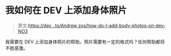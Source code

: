 # 我如何在 DEV 上添加身体照片

> 原文:[https://dev . to/Andrew zos/how-do-I-add-body-photos-on-dev-NO3](https://dev.to/andrewzos/how-do-i-add-body-photos-on-dev-no3)

我需要在 DEV 上添加身体照片的帮助。照片需要有一定的格式吗？任何帮助都将不胜感激。